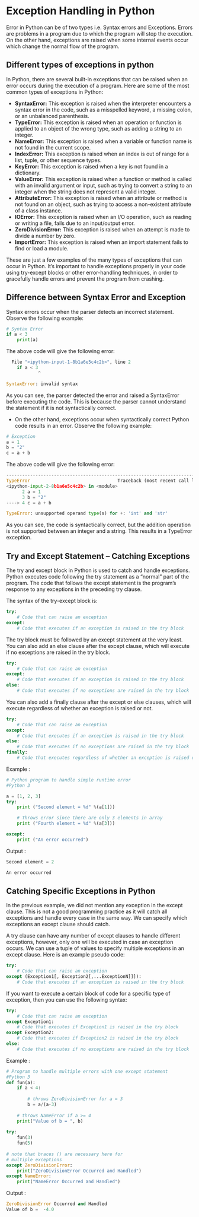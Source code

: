 # Exception Handling in Python

Error in Python can be of two types i.e. Syntax errors and Exceptions. Errors are problems in a program due to which the program will stop the execution. On the other hand, exceptions are raised when some internal events occur which change the normal flow of the program. 

## Different types of exceptions in python

In Python, there are several built-in exceptions that can be raised when an error occurs during the execution of a program. Here are some of the most common types of exceptions in Python:

- **SyntaxError:** This exception is raised when the interpreter encounters a syntax error in the code, such as a misspelled keyword, a missing colon, or an unbalanced parenthesis.
- **TypeError:** This exception is raised when an operation or function is applied to an object of the wrong type, such as adding a string to an integer.
- **NameError:** This exception is raised when a variable or function name is not found in the current scope.
- **IndexError:** This exception is raised when an index is out of range for a list, tuple, or other sequence types.
- **KeyError:** This exception is raised when a key is not found in a dictionary.
- **ValueError:** This exception is raised when a function or method is called with an invalid argument or input, such as trying to convert a string to an integer when the string does not represent a valid integer.
- **AttributeError:** This exception is raised when an attribute or method is not found on an object, such as trying to access a non-existent attribute of a class instance.
- **IOError:** This exception is raised when an I/O operation, such as reading or writing a file, fails due to an input/output error.
- **ZeroDivisionError:** This exception is raised when an attempt is made to divide a number by zero.
- **ImportError:** This exception is raised when an import statement fails to find or load a module.

These are just a few examples of the many types of exceptions that can occur in Python. It’s important to handle exceptions properly in your code using try-except blocks or other error-handling techniques, in order to gracefully handle errors and prevent the program from crashing.

## Difference between Syntax Error and Exception

Syntax errors occur when the parser detects an incorrect statement. Observe the following example:

```python
# Syntax Error
if a < 3
    print(a)
```

The above code will give the following error:

```python
  File "<ipython-input-1-8b1a6e5c4c2b>", line 2
    if a < 3
            ^

SyntaxError: invalid syntax
```

As you can see, the parser detected the error and raised a SyntaxError before executing the code. This is because the parser cannot understand the statement if it is not syntactically correct.

- On the other hand, exceptions occur when syntactically correct Python code results in an error. Observe the following example:

```python
# Exception
a = 1
b = "2"
c = a + b
```

The above code will give the following error:

```python
---------------------------------------------------------------------------
TypeError                                 Traceback (most recent call last)
<ipython-input-2-8b1a6e5c4c2b> in <module>
      2 a = 1
      3 b = "2"
----> 4 c = a + b

TypeError: unsupported operand type(s) for +: 'int' and 'str'
```

As you can see, the code is syntactically correct, but the addition operation is not supported between an integer and a string. This results in a TypeError exception.

## Try and Except Statement – Catching Exceptions

The try and except block in Python is used to catch and handle exceptions. Python executes code following the try statement as a “normal” part of the program. The code that follows the except statement is the program’s response to any exceptions in the preceding try clause.

The syntax of the try-except block is:

```python
try:
    # Code that can raise an exception
except:
    # Code that executes if an exception is raised in the try block
```

The try block must be followed by an except statement at the very least. You can also add an else clause after the except clause, which will execute if no exceptions are raised in the try block.

```python
try:
    # Code that can raise an exception
except:
    # Code that executes if an exception is raised in the try block
else:
    # Code that executes if no exceptions are raised in the try block
```

You can also add a finally clause after the except or else clauses, which will execute regardless of whether an exception is raised or not.

```python
try:
    # Code that can raise an exception
except:
    # Code that executes if an exception is raised in the try block
else:
    # Code that executes if no exceptions are raised in the try block
finally:
    # Code that executes regardless of whether an exception is raised or not
```

Example :

```python
# Python program to handle simple runtime error
#Python 3

a = [1, 2, 3]
try:
    print ("Second element = %d" %(a[1]))

    # Throws error since there are only 3 elements in array
    print ("Fourth element = %d" %(a[3]))

except:
    print ("An error occurred")
```

Output :

```python
Second element = 2

An error occurred
```

## Catching Specific Exceptions in Python

In the previous example, we did not mention any exception in the except clause. This is not a good programming practice as it will catch all exceptions and handle every case in the same way. We can specify which exceptions an except clause should catch.

A try clause can have any number of except clauses to handle different exceptions, however, only one will be executed in case an exception occurs. We can use a tuple of values to specify multiple exceptions in an except clause. Here is an example pseudo code:

```python
try:
    # Code that can raise an exception
except (Exception1[, Exception2[,...ExceptionN]]]):
    # Code that executes if an exception is raised in the try block
```

If you want to execute a certain block of code for a specific type of exception, then you can use the following syntax:

```python
try:
    # Code that can raise an exception
except Exception1:
    # Code that executes if Exception1 is raised in the try block
except Exception2:
    # Code that executes if Exception2 is raised in the try block
else:
    # Code that executes if no exceptions are raised in the try block
```

Example :

```python
# Program to handle multiple errors with one except statement
#Python 3
def fun(a):
    if a < 4:
  
        # throws ZeroDivisionError for a = 3
        b = a/(a-3)
  
    # throws NameError if a >= 4
    print("Value of b = ", b)
      
try:
    fun(3)
    fun(5)
  
# note that braces () are necessary here for 
# multiple exceptions
except ZeroDivisionError:
    print("ZeroDivisionError Occurred and Handled")
except NameError:
    print("NameError Occurred and Handled")
```

Output :

```python
ZeroDivisionError Occurred and Handled
Value of b =  -4.0
```